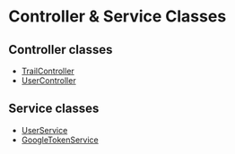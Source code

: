 # Controller & Service Classes

## Controller classes
* [TrailController](https://github.com/the-trail-blazer/trailblazer-service/blob/master/src/main/java/io/trailblazer/trailblazerservice/controller/TrailController.java)
* [UserController](https://github.com/the-trail-blazer/trailblazer-service/blob/master/src/main/java/io/trailblazer/trailblazerservice/controller/UserController.java)

## Service classes
* [UserService](https://github.com/the-trail-blazer/trailblazer-service/blob/master/src/main/java/io/trailblazer/trailblazerservice/service/UserService.java)
* [GoogleTokenService](https://github.com/the-trail-blazer/trailblazer-service/blob/master/src/main/java/io/trailblazer/trailblazerservice/service/GoogleTokenService.java)

